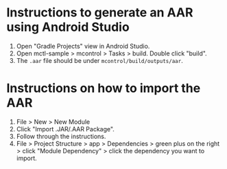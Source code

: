 # Instructions to generate an AAR using Android Studio

1. Open "Gradle Projects" view in Android Studio.
1. Open mctl-sample > mcontrol > Tasks > build.  Double click "build".
1. The `.aar` file should be under `mcontrol/build/outputs/aar`.

# Instructions on how to import the AAR

1. File > New > New Module
1. Click "Import .JAR/.AAR Package".
1. Follow through the instructions.
1. File > Project Structure > app > Dependencies > green plus on the right > click "Module Dependency" > click the dependency you want to import.
